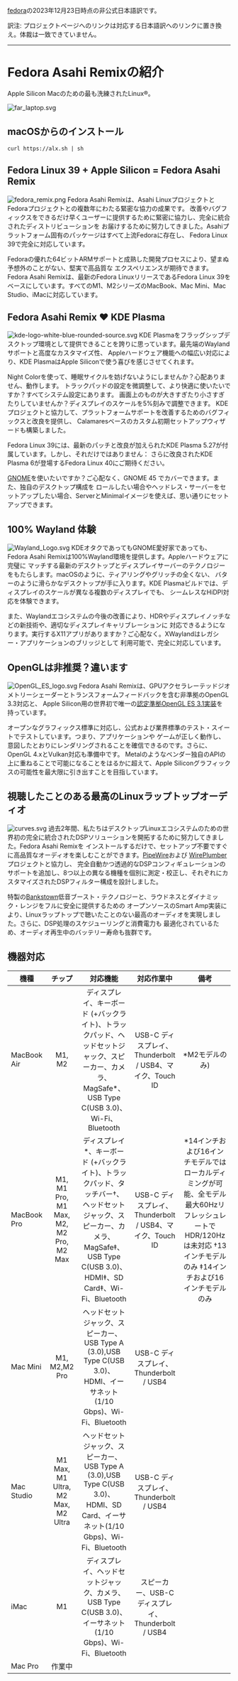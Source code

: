 [fedora](https://asahilinux.org/fedora/)の2023年12月23日時点の非公式日本語訳です。

訳注: プロジェクトページへのリンクは対応する日本語訳へのリンクに置き換え。体裁は一致できていません。

---
# Fedora Asahi Remixの紹介
Apple Silicon Macのための最も洗練されたLinux®。

![far_laptop.svg](https://asahilinux.org/img/far_landing/far_laptop.svg)

## macOSからのインストール
```
curl https://alx.sh | sh
```

## Fedora Linux 39 + Apple Silicon = Fedora Asahi Remix
![fedora_remix.png](https://asahilinux.org/img/far_landing/fedora_remix.png)
Fedora Asahi Remixは、Asahi LinuxプロジェクトとFedoraプロジェクトとの複数年にわたる緊密な協力の成果です。
改善やバグフィックスをできるだけ早くユーザーに提供するために緊密に協力し、完全に統合されたディストリビューションを
お届けするために努力してきました。Asahiプラットフォーム固有のパッケージはすべて上流Fedoraに存在し、
Fedora Linux 39で完全に対応しています。

Fedoraの優れた64ビットARMサポートと成熟した開発プロセスにより、望まぬ予想外のことがない、堅実で高品質な
エクスペリエンスが期待できます。Fedora Asahi Remixは、最新のFedora LinuxリリースであるFedora Linux 39を
ベースにしています。すべてのM1、M2シリーズのMacBook、Mac Mini、Mac Studio、iMacに対応しています。

## Fedora Asahi Remix ❤️ KDE Plasma
![kde-logo-white-blue-rounded-source.svg](https://asahilinux.org/img/far_landing/kde-logo-white-blue-rounded-source.svg)
KDE Plasmaをフラッグシップデスクトップ環境として提供できることを誇りに思っています。最先端のWaylandサポートと高度なカスタマイズ性、
Appleハードウェア機能への幅広い対応により、KDE PlasmaはApple Siliconで使う喜びを感じさせてくれます。

Night Colorを使って、睡眠サイクルを妨げないようにしませんか？心配ありません、動作します。
トラックパッドの設定を微調整して、より快適に使いたいですか？すべてシステム設定にあります。
画面上のものが大きすぎたり小さすぎたりしていませんか？ディスプレイのスケールを5%刻みで調整できます。
KDEプロジェクトと協力して、プラットフォームサポートを改善するためのバグフィックスと改良を提供し、
Calamaresベースのカスタム初期セットアップウィザードも構築しました。

Fedora Linux 39には、最新のパッチと改良が加えられたKDE Plasma 5.27が付属しています。しかし、それだけではありません：
さらに改良されたKDE Plasma 6が登場するFedora Linux 40にご期待ください。

[GNOME](https://www.gnome.org/)を使いたいですか？ご心配なく、GNOME 45 でカバーできます。また、独自のデスクトップ構成を
ロールしたい場合やヘッドレス・サーバーをセットアップしたい場合、ServerとMinimalイメージを使えば、思い通りにセットアップできます。

## 100% Wayland 体験
![Wayland_Logo.svg](https://asahilinux.org/img/far_landing/Wayland_Logo.svg)
KDEオタクであってもGNOME愛好家であっても、Fedora Asahi Remixは100%Wayland環境を提供します。Appleハードウェアに完璧に
マッチする最新のデスクトップとディスプレイサーバーのテクノロジーをもたらします。macOSのように、ティアリングやグリッチの全くない、
バターのように滑らかなデスクトップが手に入ります。KDE Plasmaビルドでは、ディスプレイのスケールが異なる複数のディスプレイでも、
シームレスなHiDPI対応を体験できます。

また、Waylandエコシステムの今後の改善により、HDRやディスプレイノッチなどの新技術や、適切なディスプレイキャリブレーションに
対応できるようになります。実行するX11アプリがありますか？ご心配なく。XWaylandはレガシー・アプリケーションのブリッジとして
利用可能で、完全に対応しています。

## OpenGLは非推奨？違います
![OpenGL_ES_logo.svg](https://asahilinux.org/img/far_landing/OpenGL_ES_logo.svg)
Fedora Asahi Remixは、GPUアクセラレーテッドジオメトリーシェーダーとトランスフォームフィードバックを含む非準拠のOpenGL 3.3対応と、
Apple Silicon用の世界初で唯一の[認定準拠OpenGL ES 3.1実装](https://www.khronos.org/conformance/adopters/conformant-products/opengles#submission_1007)を
持っています。

オープンなグラフィックス標準に対応し、公式および業界標準のテスト・スイートでテストしています。つまり、アプリケーションや
ゲームが正しく動作し、意図したとおりにレンダリングされることを確信できるのです。さらに、OpenGL 4.xとVulkan対応も準備中です。
Metalのようなベンダー独自のAPIの上に重ねることで可能になることをはるかに超えて、Apple Siliconグラフィックスの可能性を最大限に引き出すことを目指しています。

## 視聴したことのある最高のLinuxラップトップオーディオ
![curves.svg](https://asahilinux.org/img/far_landing/curves.svg)
過去2年間、私たちはデスクトップLinuxエコシステムのための世界初の完全に統合されたDSPソリューションを開拓するために努力してきました。Fedora Asahi Remixを
インストールするだけで、セットアップ不要ですぐに高品質なオーディオを楽しむことができます。[PipeWire](https://pipewire.org/)および
[WirePlumber](https://gitlab.freedesktop.org/pipewire/wireplumber)プロジェクトと協力し、
完全自動かつ透過的なDSPコンフィギュレーションのサポートを追加し、8つ以上の異なる機種を個別に測定・校正し、それぞれにカスタマイズされたDSPフィルター構成を設計しました。

特製の[Bankstown](https://github.com/chadmed/bankstown)低音ブースト・テクノロジーと、ラウドネスとダイナミック・レンジをフルに安全に提供するための
オープンソースのSmart Amp実装により、Linuxラップトップで聴いたことのない最高のオーディオを実現しました。さらに、DSP処理のスケジューリングと消費電力も
最適化されているため、オーディオ再生中のバッテリー寿命も抜群です。

## 機器対応
| 機種       | チップ     | 対応機能      |対応作業中    |   備考          |
|-----------|:---------:|:------------:|:------------:|:------------:|
|MacBook Air|M1, M2     | ディスプレイ、キーボード (+バックライト)、トラックパッド、ヘッドセットジャック、スピーカー、カメラ、MagSafe*、USB Type C(USB 3.0)、Wi-Fi、Bluetooth|USB-C ディスプレイ、Thunderbolt / USB4、マイク、Touch ID| *M2モデルのみ)
|MacBook Pro|M1, M1 Pro, M1 Max, M2, M2 Pro, M2 Max| ディスプレイ*、キーボード (+バックライト)、トラックパッド、タッチバー†、ヘッドセットジャック、スピーカー、カメラ、MagSafe‡、USB Type C(USB 3.0)、HDMI‡、SD Card‡、Wi-Fi、Bluetooth|USB-C ディスプレイ、Thunderbolt / USB4、マイク、Touch ID|*14インチおよび16インチモデルではローカルディミングが可能、全モデル最大60HzリフレッシュレートでHDR/120Hzは未対応 †13インチモデルのみ ‡14インチおよび16インチモデルのみ
|Mac Mini   |M1, M2,M2 Pro|ヘッドセットジャック、スピーカー、USB Type A (3.0),USB Type C(USB 3.0)、HDMI、イーサネット(1/10 Gbps)、Wi-Fi、Bluetooth|USB-C ディスプレイ、Thunderbolt / USB4| |
|Mac Studio |M1 Max, M1 Ultra, M2 Max, M2 Ultra|ヘッドセットジャック、スピーカー、USB Type A (3.0),USB Type C(USB 3.0)、HDMI、SD Card、イーサネット(1/10 Gbps)、Wi-Fi、Bluetooth|USB-C ディスプレイ、Thunderbolt / USB4| |
|iMac       | M1        |ディスプレイ、ヘッドセットジャック、カメラ、USB Type C(USB 3.0)、イーサネット(1/10 Gbps)、Wi-Fi、Bluetooth|スピーカー、USB-C ディスプレイ、Thunderbolt / USB4| |
|Mac Pro    | 作業中     |
